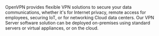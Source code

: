 OpenVPN provides flexible VPN solutions to secure your data communications, whether it's for Internet privacy, remote access for employees, securing IoT, or for networking Cloud data centers. Our VPN Server software solution can be deployed on-premises using standard servers or virtual appliances, or on the cloud.
